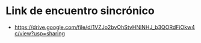 # Link de encuentro sincrónico
* https://drive.google.com/file/d/1VZJo2bvOhStvHNINHJ_b3QORdFiOkw4c/view?usp=sharing